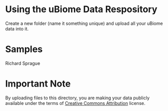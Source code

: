 # Using the uBiome Data Respository

Create a new folder (name it something unique) and upload all your uBiome data into it.

# Samples

Richard Sprague

# Important Note

By uploading files to this directory, you are making your data publicly available under the terms of [Creative Commons Attribution](https://creativecommons.org/licenses/by/4.0/legalcode) license.

